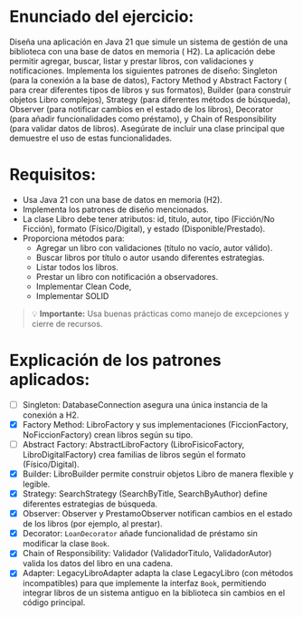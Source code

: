 # Enunciado del ejercicio:

Diseña una aplicación en Java 21 que simule un sistema de gestión de una biblioteca con una base de datos en memoria (
H2). La aplicación debe permitir agregar, buscar, listar y prestar libros, con validaciones y notificaciones. Implementa
los siguientes patrones de diseño: Singleton (para la conexión a la base de datos), Factory Method y Abstract Factory (
para crear diferentes tipos de libros y sus formatos), Builder (para construir objetos Libro complejos), Strategy (para
diferentes métodos de búsqueda), Observer (para notificar cambios en el estado de los libros), Decorator (para añadir
funcionalidades como préstamo), y Chain of Responsibility (para validar datos de libros). Asegúrate de incluir una clase
principal que demuestre el uso de estas funcionalidades.

# Requisitos:

- Usa Java 21 con una base de datos en memoria (H2).
- Implementa los patrones de diseño mencionados.
- La clase Libro debe tener atributos: id, titulo, autor, tipo (Ficción/No Ficción), formato (Físico/Digital), y
  estado (Disponible/Prestado).
- Proporciona métodos para:
  - Agregar un libro con validaciones (título no vacío, autor válido).
  - Buscar libros por título o autor usando diferentes estrategias.
  - Listar todos los libros.
  - Prestar un libro con notificación a observadores.
  - Implementar Clean Code,
  - Implementar SOLID

> 💡 **Importante:**
> Usa buenas prácticas como manejo de excepciones y cierre de recursos.

# Explicación de los patrones aplicados:

- [ ] Singleton: DatabaseConnection asegura una única instancia de la conexión a H2.
- [x] Factory Method: LibroFactory y sus implementaciones (FiccionFactory, NoFiccionFactory) crean libros según su tipo.
- [ ] Abstract Factory: AbstractLibroFactory (LibroFisicoFactory, LibroDigitalFactory) crea familias de libros según el
      formato (Físico/Digital).
- [x] Builder: LibroBuilder permite construir objetos Libro de manera flexible y legible.
- [x] Strategy: SearchStrategy (SearchByTitle, SearchByAuthor) define diferentes estrategias de búsqueda.
- [x] Observer: Observer y PrestamoObserver notifican cambios en el estado de los libros (por ejemplo, al prestar).
- [x] Decorator: `LoanDecorator` añade funcionalidad de préstamo sin modificar la clase `Book`.
- [x] Chain of Responsibility: Validador (ValidadorTitulo, ValidadorAutor) valida los datos del libro en una cadena.
- [x] Adapter: LegacyLibroAdapter adapta la clase LegacyLibro (con métodos incompatibles) para que implemente la interfaz
      `Book`, permitiendo integrar libros de un sistema antiguo en la biblioteca sin cambios en el código principal.
